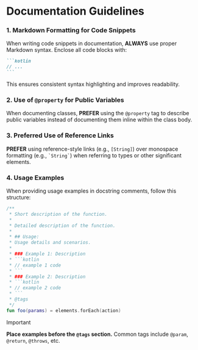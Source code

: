 # Documentation Guidelines

### 1. Markdown Formatting for Code Snippets

When writing code snippets in documentation, **ALWAYS** use proper Markdown syntax. Enclose all code blocks with:

````markdown
```kotlin
// ...
```
````

This ensures consistent syntax highlighting and improves readability.

### 2. Use of `@property` for Public Variables

When documenting classes, **PREFER** using the `@property` tag to describe public variables instead of documenting them inline within the class body.

### 3. Preferred Use of Reference Links

**PREFER** using reference-style links (e.g., `[String]`) over monospace formatting (e.g., `` `String` ``) when referring to types or other significant elements.

### 4. Usage Examples

When providing usage examples in docstring comments, follow this structure:

````kotlin
/**
 * Short description of the function.
 * 
 * Detailed description of the function.
 *
 * ## Usage:
 * Usage details and scenarios.
 *
 * ### Example 1: Description
 * ```kotlin
 * // example 1 code
 * ```
 * ### Example 2: Description
 * ```kotlin
 * // example 2 code
 * ```
 * @tags
 */
fun foo(params) = elements.forEach(action)
````

> [!important]
> **Place examples before the `@tags` section.** Common tags include `@param`, `@return`, `@throws`, etc.
